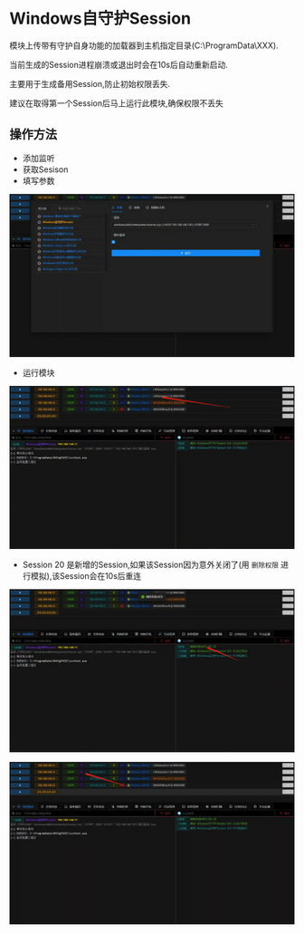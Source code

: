# Windows自守护Session


模块上传带有守护自身功能的加载器到主机指定目录(C:\ProgramData\XXX).

当前生成的Session进程崩溃或退出时会在10s后自动重新启动.

主要用于生成备用Session,防止初始权限丢失.

建议在取得第一个Session后马上运行此模块,确保权限不丢失

## 操作方法
+ 添加监听
+ 获取Sesison
+ 填写参数

![](img\Persistence_Guard_Windows\1.webp)

+ 运行模块

![](img\Persistence_Guard_Windows\2.webp)

+ Session 20 是新增的Session,如果该Session因为意外关闭了(用 `删除权限` 进行模拟),该Session会在10s后重连

![](img\Persistence_Guard_Windows\3.webp)

![](img\Persistence_Guard_Windows\4.webp)


